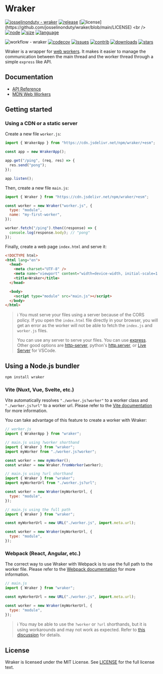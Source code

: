 # Wraker

[![josselinonduty - wraker](https://img.shields.io/static/v1?label=josselinonduty&message=wraker&color=blueviolet&logo=github)](https://github.com/josselinonduty/wraker "Go to GitHub repo")
[![release](https://img.shields.io/github/release/josselinonduty/wraker?include_prereleases=&sort=semver&color=teal)](https://github.com/josselinonduty/wraker/releases/)
[![license](https://img.shields.io/badge/License-MIT-orange?label="license")](https://github.com/josselinonduty/wraker/blob/main/LICENSE)
<br />
[![node](https://img.shields.io/badge/node-%5E18.0.0-blue?logo=node.js)](https://www.npmjs.com/package/wraker)
[![size](https://img.shields.io/bundlephobia/minzip/wraker?color=blue&label=size)](https://bundlephobia.com/result?p=wraker)
[![language](https://img.shields.io/github/languages/top/josselinonduty/wraker?logo=typescript)](https://typescriptlang.org)

![workflow - wraker](https://img.shields.io/github/actions/workflow/status/josselinonduty/wraker/test.yml?label="pipeline")
[![codecov](https://codecov.io/github/josselinonduty/wraker/graph/badge.svg?token=A872AFRRJ0)](https://codecov.io/github/josselinonduty/wraker)
[![issues](https://img.shields.io/github/issues/josselinonduty/wraker)](https://github.com/josselinonduty/wraker/issues)
[![contrib](https://img.shields.io/github/contributors/josselinonduty/wraker?color=teal)](https://github.com/josselinonduty/wraker)
[![downloads](https://img.shields.io/npm/dm/wraker?color=teal)](https://www.npmjs.com/package/wraker)
[![stars](https://img.shields.io/github/stars/josselinonduty/wraker?style=social)](https://github.com/josselinonduty/wraker)

Wraker is a wrapper for [web workers](https://developer.mozilla.org/docs/Web/API/Worker/Worker).
It makes it easier to manage the communication between the main thread and the worker thread through a simple `express` like API.

## Documentation

- [API Reference](https://josselinonduty.github.io/wraker/)
- [MDN Web Workers](https://developer.mozilla.org/docs/Web/API/Worker/Worker)

## Getting started

### Using a CDN or a static server

Create a new file `worker.js`:

```js
import { WrakerApp } from "https://cdn.jsdelivr.net/npm/wraker/+esm";

const app = new WrakerApp();

app.get("/ping", (req, res) => {
  res.send("pong");
});

app.listen();
```

Then, create a new file `main.js`:

```js
import { Wraker } from "https://cdn.jsdelivr.net/npm/wraker/+esm";

const worker = new Wraker("worker.js", {
  type: "module",
  name: "my-first-worker",
});

worker.fetch("/ping").then((response) => {
  console.log(response.body); // "pong"
});
```

Finally, create a web page `index.html` and serve it:

```html
<!DOCTYPE html>
<html lang="en">
  <head>
    <meta charset="UTF-8" />
    <meta name="viewport" content="width=device-width, initial-scale=1.0" />
    <title>Wraker</title>
  </head>

  <body>
    <script type="module" src="main.js"></script>
  </body>
</html>
```

> ℹ️ You must serve your files using a server because of the CORS policy. If you open the `index.html` file directly in your browser, you will get an error as the worker will not be able to fetch the `index.js` and `worker.js` files.
>
> You can use any server to serve your files. You can use [express](https://www.npmjs.com/package/express). Other good options are [http-server](https://www.npmjs.com/package/http-server), python's [http.server](https://docs.python.org/3/library/http.server.html), or [Live Server](https://marketplace.visualstudio.com/items?itemName=ritwickdey.LiveServer) for VSCode.

## Using a Node.js bundler

```bash
npm install wraker
```

### Vite (Nuxt, Vue, Svelte, etc.)

Vite automatically resolves `"./worker.js?worker"` to a worker class and `"./worker.js?url"` to a worker url. Please refer to the [Vite documentation](https://v3.vitejs.dev/guide/features.html#import-with-query-suffixes) for more information.

You can take advantage of this feature to create a worker with Wraker:

```js
// worker.js
import { WrakerApp } from "wraker";
```

```js
// main.js using ?worker shorthand
import { Wraker } from "wraker";
import myWorker from "./worker.js?worker";

const worker = new myWorker();
const wraker = new Wraker.fromWorker(worker);
```

```js
// main.js using ?url shorthand
import { Wraker } from "wraker";
import myWorkerUrl from "./worker.js?url";

const worker = new Wraker(myWorkerUrl, {
  type: "module",
});
```

```js
// main.js using the full path
import { Wraker } from "wraker";

const myWorkerUrl = new URL("./worker.js", import.meta.url);

const worker = new Wraker(myWorkerUrl, {
  type: "module",
});
```

### Webpack (React, Angular, etc.)

The correct way to use Wraker with Webpack is to use the full path to the worker file. Please refer to the [Webpack documentation](https://webpack.js.org/guides/web-workers/) for more information.

```js
// main.js
import { Wraker } from "wraker";

const myWorkerUrl = new URL("./worker.js", import.meta.url);

const worker = new Wraker(myWorkerUrl, {
  type: "module",
});
```

> ℹ️ You may be able to use the `?worker` or `?url` shorthands, but it is using workarounds and may not work as expected. Refer to [this discussion](https://github.com/vitejs/vite/issues/13680) for details.

## License

Wraker is licensed under the MIT License. See [LICENSE](LICENSE) for the full license text.
